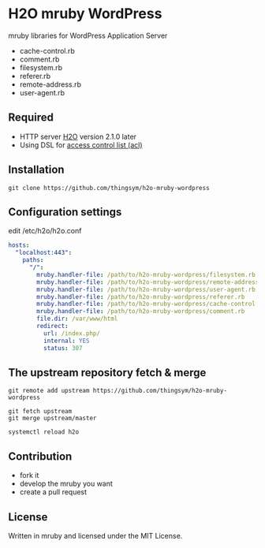 # H2O mruby WordPress

mruby libraries for WordPress Application Server

* cache-control.rb
* comment.rb
* filesystem.rb
* referer.rb
* remote-address.rb
* user-agent.rb

## Required

* HTTP server [H2O](https://h2o.examp1e.net/) version 2.1.0 later
* Using DSL for [access control list (acl)](https://h2o.examp1e.net/configure/access_control.html)

## Installation

`git clone https://github.com/thingsym/h2o-mruby-wordpress`

## Configuration settings

edit /etc/h2o/h2o.conf

```yml
hosts:
  "localhost:443":
    paths:
      "/":
        mruby.handler-file: /path/to/h2o-mruby-wordpress/filesystem.rb
        mruby.handler-file: /path/to/h2o-mruby-wordpress/remote-address.rb
        mruby.handler-file: /path/to/h2o-mruby-wordpress/user-agent.rb
        mruby.handler-file: /path/to/h2o-mruby-wordpress/referer.rb
        mruby.handler-file: /path/to/h2o-mruby-wordpress/cache-control.rb
        mruby.handler-file: /path/to/h2o-mruby-wordpress/comment.rb
        file.dir: /var/www/html
        redirect:
          url: /index.php/
          internal: YES
          status: 307
```

## The upstream repository fetch & merge

```
git remote add upstream https://github.com/thingsym/h2o-mruby-wordpress

git fetch upstream
git merge upstream/master

systemctl reload h2o
```

## Contribution

* fork it
* develop the mruby you want
* create a pull request

## License

Written in mruby and licensed under the MIT License.
